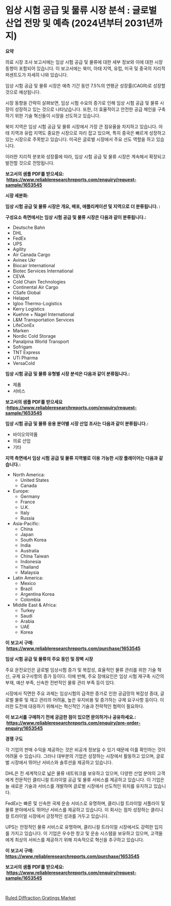 <p><h1>임상 시험 공급 및 물류 시장 분석 : 글로벌 산업 전망 및 예측 (2024년부터 2031년까지)</h1></p><p><strong>요약</strong></p>
<p><p>의료 시장 조사 보고서에는 임상 시험 공급 및 물류에 대한 세부 정보와 이에 대한 시장 동향이 포함되어 있습니다. 이 보고서에는 북미, 아태 지역, 유럽, 미국 및 중국의 지리적 퍼센트도가 자세히 나와 있습니다. </p><p>임상 시험 공급 및 물류 시장은 예측 기간 동안 7.5%의 연평균 성장률(CAGR)로 성장할 것으로 예상됩니다. </p><p>시장 동향을 간략히 살펴보면, 임상 시험 수요의 증가로 인해 임상 시험 공급 및 물류 시장이 성장하고 있는 것으로 나타났습니다. 또한, 더 효율적이고 안전한 공급 체인을 구축하기 위한 기술 혁신들이 시장을 선도하고 있습니다.</p><p>북미 지역은 임상 시험 공급 및 물류 시장에서 가장 큰 점유율을 차지하고 있습니다. 아태 지역과 유럽 지역도 중요한 시장으로 자리 잡고 있으며, 특히 중국은 빠르게 성장하고 있는 시장으로 주목받고 있습니다. 미국은 글로벌 시장에서 주요 선도 역할을 하고 있습니다.</p><p>이러한 지리적 분포와 성장률에 따라, 임상 시험 공급 및 물류 시장은 계속해서 확장되고 발전할 것으로 전망됩니다.</p></p>
<p><strong>보고서의 샘플 PDF를 받으세요: &nbsp;<a href="https://www.reliableresearchreports.com/enquiry/request-sample/1653545">https://www.reliableresearchreports.com/enquiry/request-sample/1653545</a></strong></p>
<p><strong>시장 세분화:</strong></p>
<p><strong> 임상 시험 공급 및 물류 시장은 개요, 배포, 애플리케이션 및 지역으로 더 분류됩니다. :</strong></p>
<p><strong>구성요소 측면에서는 임상 시험 공급 및 물류 시장은 다음과 같이 분류됩니다.:</strong></p>
<p><ul><li>Deutsche Bahn</li><li>DHL</li><li>FedEx</li><li>UPS</li><li>Agility</li><li>Air Canada Cargo</li><li>Avinex Ukr</li><li>Biocair International</li><li>Biotec Services International</li><li>CEVA</li><li>Cold Chain Technologies</li><li>Continental Air Cargo</li><li>CSafe Global</li><li>Helapet</li><li>Igloo Thermo-Logistics</li><li>Kerry Logistics</li><li>Kuehne + Nagel International</li><li>L&M Transportation Services</li><li>LifeConEx</li><li>Marken</li><li>Nordic Cold Storage</li><li>Panalpina World Transport</li><li>Sofrigam</li><li>TNT Express</li><li>UTi Pharma</li><li>VersaCold</li></ul></p>
<p><strong> 임상 시험 공급 및 물류 유형별 시장 분석은 다음과 같이 분류됩니다.:</strong></p>
<p><ul><li>제품</li><li>서비스</li></ul></p>
<p><strong>보고서의 샘플 PDF를 받으세요 :<a href="https://www.reliableresearchreports.com/enquiry/request-sample/1653545">https://www.reliableresearchreports.com/enquiry/request-sample/1653545</a></strong></p>
<p><strong> 임상 시험 공급 및 물류 응용 분야별 시장 산업 조사는 다음과 같이 분류됩니다.:</strong></p>
<p><ul><li>바이오의약품</li><li>의료 산업</li><li>기타</li></ul></p>
<p><strong>지역 측면에서 임상 시험 공급 및 물류 지역별로 이용 가능한 시장 플레이어는 다음과 같습니다.:</strong></p>
<p><ul>
    <li>
        North America:
        <ul>
            <li>United States</li>
            <li>Canada</li>
        </ul>
    </li>
    <li>
        Europe:
        <ul>
            <li>Germany</li>
            <li>France</li>
            <li>U.K.</li>
            <li>Italy</li>
            <li>Russia</li>
        </ul>
    </li>
    <li>
        Asia-Pacific:
        <ul>
            <li>China</li>
            <li>Japan</li>
            <li>South Korea</li>
            <li>India</li>
            <li>Australia</li>
            <li>China Taiwan</li>
            <li>Indonesia</li>
            <li>Thailand</li>
            <li>Malaysia</li>
        </ul>
    </li>
    <li>
        Latin America:
        <ul>
            <li>Mexico</li>
            <li>Brazil</li>
            <li>Argentina Korea</li>
            <li>Colombia</li>
        </ul>
    </li>
    <li>
        Middle East & Africa:
        <ul>
            <li>Turkey</li>
            <li>Saudi</li>
            <li>Arabia</li>
            <li>UAE</li>
            <li>Korea</li>
        </ul>
    </li>
    </ul></p>
<p><strong>이 보고서 구매: &nbsp;<a href="https://www.reliableresearchreports.com/purchase/1653545">https://www.reliableresearchreports.com/purchase/1653545</a></strong></p>
<p><strong>임상 시험 공급 및 물류의 주요 동인 및 장벽 시장</strong></p>
<p><p>주요 운전요인은 글로벌 임상시험 증가 및 복잡성, 효율적인 물류 관리를 위한 기술 혁신, 규제 요구사항의 증가 등이다. 이에 반해, 주요 장애요인은 임상 시험 재구축 시간의 부재, 예산 부족, 신속한 전반적인 물류 관리 부족 등이 있다.</p><p>시장에서 직면한 주요 과제는 임상시험의 급격한 증가로 인한 공급망의 복잡성 증대, 글로벌 물류 및 재고 관리의 어려움, 높은 유지비용 및 증가하는 규제 요구사항 등이다. 이러한 도전에 대응하기 위해서는 혁신적인 기술과 전략적인 협력이 필요하다.</p></p>
<p><strong>이 보고서를 구매하기 전에 궁금한 점이 있으면 문의하거나 공유하세요.: &nbsp;<a href="https://www.reliableresearchreports.com/enquiry/pre-order-enquiry/1653545">https://www.reliableresearchreports.com/enquiry/pre-order-enquiry/1653545</a></strong></p>
<p><strong>경쟁 구도</strong></p>
<p><p>각 기업의 판매 수익을 제공하는 것은 비공개 정보일 수 있기 때문에 이를 확인하는 것이 어려울 수 있습니다. 그러나 대부분의 기업은 성장하는 시장에서 활동하고 있으며, 글로벌 시장에서 뛰어난 서비스와 솔루션을 제공하고 있습니다.</p><p>DHL은 전 세계적으로 넓은 물류 네트워크를 보유하고 있으며, 다양한 산업 분야의 고객에게 전문적인 클리니컬 트라이얼 공급 및 물류 서비스를 제공하고 있습니다. 이 기업은 늘 새로운 기술과 서비스를 개발하여 글로벌 시장에서 선도적인 위치를 유지하고 있습니다.</p><p>FedEx는 빠른 및 신속한 국제 운송 서비스로 유명하며, 클리니컬 트라이얼 서플라이 및 물류 분야에서도 뛰어난 서비스를 제공하고 있습니다. 이 회사는 점차 성장하는 클리니컬 트라이얼 시장에서 긍정적인 성과를 거두고 있습니다.</p><p>UPS는 안정적인 물류 서비스로 유명하며, 클리니컬 트라이얼 시장에서도 강력한 입지를 가지고 있습니다. 이 기업은 우수한 창고 및 운송 시스템을 보유하고 있으며, 고객들에게 최상의 서비스를 제공하기 위해 지속적으로 혁신을 추구하고 있습니다.</p></p>
<p><strong>이 보고서 구매: &nbsp; <a href="https://www.reliableresearchreports.com/purchase/1653545">https://www.reliableresearchreports.com/purchase/1653545</a></strong></p>
<p><strong>보고서의 샘플 PDF를 받으세요: &nbsp;<a href="https://www.reliableresearchreports.com/enquiry/request-sample/1653545">https://www.reliableresearchreports.com/enquiry/request-sample/1653545</a></strong><strong></strong></p>
<p>&nbsp;</p>
<p><p><a href="https://github.com/CliffMedina6/Market-Research-Report-List-4/blob/main/ruled-diffraction-gratings-market.md">Ruled Diffraction Gratings Market</a></p></p>